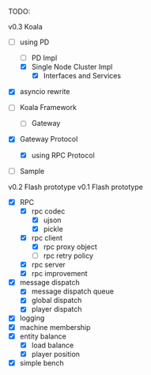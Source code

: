 TODO:

v0.3 Koala

* [ ] using PD
  * [ ] PD Impl
  * [x] Single Node Cluster Impl
     * [x] Interfaces and Services
* [x] asyncio rewrite
* [ ] Koala Framework
  * [ ] Gateway
* [x] Gateway Protocol 
  * [x] using RPC Protocol
* [ ] Sample



v0.2 Flash prototype
v0.1 Flash prototype

* [x] RPC
    * [x] rpc codec
        - [x] ujson
        - [x] pickle
    * [x] rpc client
        - [x] rpc proxy object
        - [ ] rpc retry policy
    * [x] rpc server
    * [x] rpc improvement
* [x] message dispatch
    - [x] message dispatch queue
    - [x] global dispatch
    - [x] player dispatch
* [x] logging
* [x] machine membership
* [x] entity balance
    * [x] load balance
    * [x] player position
* [x] simple bench
